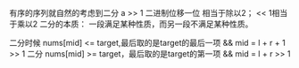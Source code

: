 有序的序列就自然的考虑到二分
a >> 1 二进制位移一位 相当于除以2； << 1相当于乘以2
二分的本质：
    一段满足某种性质，而另一段不满足某种性质。

二分时候 nums[mid] <= target,最后取的是target的最后一项 && mid = l + r + 1 >> 1
二分 nums[mid] >= target，最后取的是target的第一项 && mid = l + r >> 1
